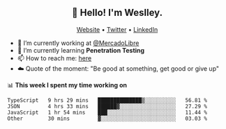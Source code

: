 <h2 align="center">👋 Hello! I'm Weslley.</h2>
<p align="center">
  <a href="http://weslleyneri.com.br">Website</a> •
  <a href="https://twitter.com/Weslley_Neri">Twitter</a> •
  <a href="https://www.linkedin.com/in/weslley-neri-3658908b">LinkedIn</a>
</p>


- 🔭 I’m currently working at [@MercadoLibre](https://github.com/mercadolibre)
- 🌱 I’m currently learning **Penetration Testing**
- 📫 How to reach me: [here](mailto:weslley39@gmail.com)
- ☁️ Quote of the moment: "Be good at something, get good or give up"

📊 **This week I spent my time working on**
<!--START_SECTION:waka-->

```text
TypeScript   9 hrs 29 mins   ██████████████▒░░░░░░░░░░   56.81 %
JSON         4 hrs 33 mins   ██████▓░░░░░░░░░░░░░░░░░░   27.29 %
JavaScript   1 hr 54 mins    ███░░░░░░░░░░░░░░░░░░░░░░   11.44 %
Other        30 mins         ▓░░░░░░░░░░░░░░░░░░░░░░░░   03.03 %
```

<!--END_SECTION:waka-->

<!-- Inspired by https://github.com/gruselhaus/gruselhaus -->